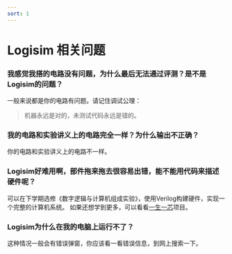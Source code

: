```yaml
---
sort: 1
---
```

# Logisim 相关问题

### 我感觉我搭的电路没有问题，为什么最后无法通过评测？是不是Logisim的问题？

一般来说都是你的电路有问题。请记住调试公理：

> 机器永远是对的，未测试代码永远是错的。

### 我的电路和实验讲义上的电路完全一样？为什么输出不正确？

你的电路和实验讲义上的电路不一样。

### Logisim好难用啊，部件拖来拖去很容易出错，能不能用代码来描述硬件呢？

可以在下学期选修《数字逻辑与计算机组成实验》，使用Verilog构建硬件，实现一个完整的计算机系统。
如果还想学到更多，可以看看[一生一芯](https://ysyx.org/)项目。

### Logisim为什么在我的电脑上运行不了？

这种情况一般会有错误弹窗，你应该看一看错误信息，到网上搜索一下。